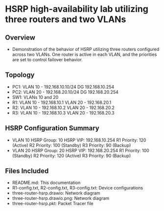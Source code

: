 # HSRP high-availability lab utilizing three routers and two VLANs

## Overview 

- Demonstration of the behavior of HSRP utilizing three routers configured across two VLANs. One router is active in each VLAN, and the priorities are set to control failover behavior.

## Topology
- PC1: VLAN 10 - 192.168.10.10/24 DG 192.168.10.254
- PC2: VLAN 20 - 192.168.20.10/24 DG 192.168.20.254
- SW1: VLANs 10 and 20
- R1: VLAN 10 - 192.168.10.1 VLAN 20 - 192.168.20.1
- R2: VLAN 10 - 192.168.10.2 VLAN 20 - 192.168.20.2
- R3: VLAN 10 - 192.168.10.3 VLAN 20 - 192.168.20.3

## HSRP Configuration Summary
- VLAN 10
  HSRP Group: 10
  HSRP VIP: 192.168.10.254
  R1 Priority: 120 (Active)
  R2 Priority: 100 (Standby)
  R3 Priority: 90 (Backup)
- VLAN 20
  HSRP Group: 20
  HSRP VIP: 192.168.20.254
  R1 Priority: 100 (Standby)
  R2 Priority: 120 (Active)
  R3 Priority: 90 (Backup)

## Files Included
- README.md: This documentation
- R1-config.txt, R2-config.txt, R3-config.txt: Device configurations
- three-router-hsrp.drawio: Network diagram
- three-router-hsrp.drawio.png: Network diagram
- three-router-hsrp.pkt: Packet Tracer file

